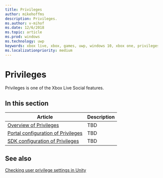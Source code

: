 ```yaml
---
title: Privileges
author: mikehoffms
description: Privileges.
ms.author: v-mihof
ms.date: 12/6/2018
ms.topic: article
ms.prod: windows
ms.technology: uwp
keywords: xbox live, xbox, games, uwp, windows 10, xbox one, privileges
ms.localizationpriority: medium
---
```


# Privileges

Privileges is one of the Xbox Live Social features.


## In this section

| Article | Description |
|---------|-------------|
| [Overview of Privileges](privileges-overview.md) | TBD |
| [Portal configuration of Privileges](privileges-portal-config.md) | TBD |
| [SDK configuration of Privileges](privileges-sdk-config.md) | TBD |


## See also

[Checking user privilege settings in Unity](../../get-started-with-creators/check-user-privileges-in-unity.md)
